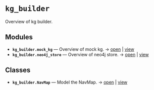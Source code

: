 # `kg_builder`

Overview of kg builder.

<!-- START doctoc generated TOC please keep comment here to allow auto update -->
<!-- END doctoc generated TOC please keep comment here to allow auto update -->

## Modules

- **`kg_builder.mock_kg`** — Overview of mock kg. → [open](vscode://file//home/paul/kgfoundry/src/kg_builder/mock_kg.py:1:1) | [view](https://github.com/paul-heyse/kgfoundry/blob/47722a9714a8f78361b16ace021e51eb9b0a1e18/src/kg_builder/mock_kg.py#L1)
- **`kg_builder.neo4j_store`** — Overview of neo4j store. → [open](vscode://file//home/paul/kgfoundry/src/kg_builder/neo4j_store.py:1:1) | [view](https://github.com/paul-heyse/kgfoundry/blob/47722a9714a8f78361b16ace021e51eb9b0a1e18/src/kg_builder/neo4j_store.py#L1)

## Classes

- **`kg_builder.NavMap`** — Model the NavMap. → [open](vscode://file//home/paul/kgfoundry/src/kgfoundry_common/navmap_types.py:60:1) | [view](https://github.com/paul-heyse/kgfoundry/blob/47722a9714a8f78361b16ace021e51eb9b0a1e18/src/kgfoundry_common/navmap_types.py#L60-L79)
<!-- agent:readme v1 sha:47722a9714a8f78361b16ace021e51eb9b0a1e18 content:ba05266f46f1 -->
